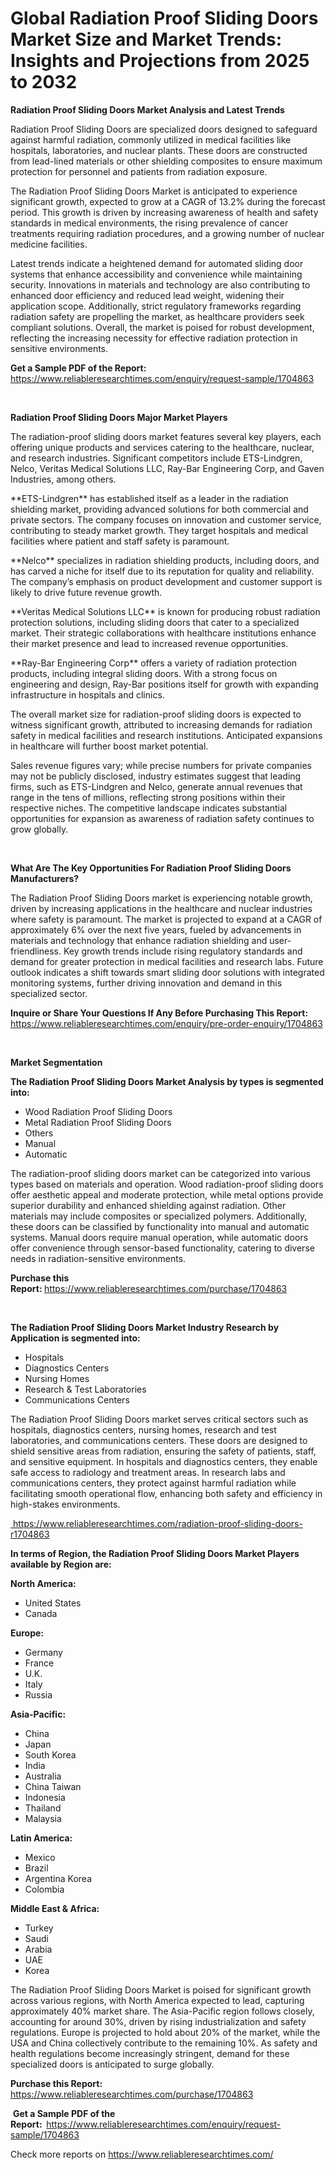 <p><h1>Global Radiation Proof Sliding Doors Market Size and Market Trends: Insights and Projections from 2025 to 2032</h1></p><p><strong>Radiation Proof Sliding Doors Market Analysis and Latest Trends</strong></p>
<p><p>Radiation Proof Sliding Doors are specialized doors designed to safeguard against harmful radiation, commonly utilized in medical facilities like hospitals, laboratories, and nuclear plants. These doors are constructed from lead-lined materials or other shielding composites to ensure maximum protection for personnel and patients from radiation exposure. </p><p>The Radiation Proof Sliding Doors Market is anticipated to experience significant growth, expected to grow at a CAGR of 13.2% during the forecast period. This growth is driven by increasing awareness of health and safety standards in medical environments, the rising prevalence of cancer treatments requiring radiation procedures, and a growing number of nuclear medicine facilities. </p><p>Latest trends indicate a heightened demand for automated sliding door systems that enhance accessibility and convenience while maintaining security. Innovations in materials and technology are also contributing to enhanced door efficiency and reduced lead weight, widening their application scope. Additionally, strict regulatory frameworks regarding radiation safety are propelling the market, as healthcare providers seek compliant solutions. Overall, the market is poised for robust development, reflecting the increasing necessity for effective radiation protection in sensitive environments.</p></p>
<p><strong>Get a Sample PDF of the Report:&nbsp;</strong> <a href="https://www.reliableresearchtimes.com/enquiry/request-sample/1704863?utm_campaign=1558&utm_medium=2&utm_source=Github&utm_content=ia&utm_term=09012025&utm_id=radiation-proof-sliding-doors">https://www.reliableresearchtimes.com/enquiry/request-sample/1704863</a></p>
<p>&nbsp;</p>
<p><strong>Radiation Proof Sliding Doors Major Market Players</strong></p>
<p><p>The radiation-proof sliding doors market features several key players, each offering unique products and services catering to the healthcare, nuclear, and research industries. Significant competitors include ETS-Lindgren, Nelco, Veritas Medical Solutions LLC, Ray-Bar Engineering Corp, and Gaven Industries, among others.</p><p>**ETS-Lindgren** has established itself as a leader in the radiation shielding market, providing advanced solutions for both commercial and private sectors. The company focuses on innovation and customer service, contributing to steady market growth. They target hospitals and medical facilities where patient and staff safety is paramount.</p><p>**Nelco** specializes in radiation shielding products, including doors, and has carved a niche for itself due to its reputation for quality and reliability. The company’s emphasis on product development and customer support is likely to drive future revenue growth.</p><p>**Veritas Medical Solutions LLC** is known for producing robust radiation protection solutions, including sliding doors that cater to a specialized market. Their strategic collaborations with healthcare institutions enhance their market presence and lead to increased revenue opportunities.</p><p>**Ray-Bar Engineering Corp** offers a variety of radiation protection products, including integral sliding doors. With a strong focus on engineering and design, Ray-Bar positions itself for growth with expanding infrastructure in hospitals and clinics.</p><p>The overall market size for radiation-proof sliding doors is expected to witness significant growth, attributed to increasing demands for radiation safety in medical facilities and research institutions. Anticipated expansions in healthcare will further boost market potential.</p><p>Sales revenue figures vary; while precise numbers for private companies may not be publicly disclosed, industry estimates suggest that leading firms, such as ETS-Lindgren and Nelco, generate annual revenues that range in the tens of millions, reflecting strong positions within their respective niches. The competitive landscape indicates substantial opportunities for expansion as awareness of radiation safety continues to grow globally.</p></p>
<p>&nbsp;</p>
<p><strong>What Are The Key Opportunities For Radiation Proof Sliding Doors Manufacturers?</strong></p>
<p><p>The Radiation Proof Sliding Doors market is experiencing notable growth, driven by increasing applications in the healthcare and nuclear industries where safety is paramount. The market is projected to expand at a CAGR of approximately 6% over the next five years, fueled by advancements in materials and technology that enhance radiation shielding and user-friendliness. Key growth trends include rising regulatory standards and demand for greater protection in medical facilities and research labs. Future outlook indicates a shift towards smart sliding door solutions with integrated monitoring systems, further driving innovation and demand in this specialized sector.</p></p>
<p><strong>Inquire or Share Your Questions If Any Before Purchasing This Report:</strong> <a href="https://www.reliableresearchtimes.com/enquiry/pre-order-enquiry/1704863?utm_campaign=1558&utm_medium=2&utm_source=Github&utm_content=ia&utm_term=09012025&utm_id=radiation-proof-sliding-doors">https://www.reliableresearchtimes.com/enquiry/pre-order-enquiry/1704863</a></p>
<p>&nbsp;</p>
<p><strong>Market Segmentation</strong></p>
<p><strong>The Radiation Proof Sliding Doors Market Analysis by types is segmented into:</strong></p>
<p><ul><li>Wood Radiation Proof Sliding Doors</li><li>Metal Radiation Proof Sliding Doors</li><li>Others</li><li>Manual</li><li>Automatic</li></ul></p>
<p><p>The radiation-proof sliding doors market can be categorized into various types based on materials and operation. Wood radiation-proof sliding doors offer aesthetic appeal and moderate protection, while metal options provide superior durability and enhanced shielding against radiation. Other materials may include composites or specialized polymers. Additionally, these doors can be classified by functionality into manual and automatic systems. Manual doors require manual operation, while automatic doors offer convenience through sensor-based functionality, catering to diverse needs in radiation-sensitive environments.</p></p>
<p><strong>Purchase this Report:&nbsp;</strong><a href="https://www.reliableresearchtimes.com/purchase/1704863?utm_campaign=1558&utm_medium=2&utm_source=Github&utm_content=ia&utm_term=09012025&utm_id=radiation-proof-sliding-doors">https://www.reliableresearchtimes.com/purchase/1704863</a></p>
<p>&nbsp;</p>
<p><strong>The Radiation Proof Sliding Doors Market Industry Research by Application is segmented into:</strong></p>
<p><ul><li>Hospitals</li><li>Diagnostics Centers</li><li>Nursing Homes</li><li>Research & Test Laboratories</li><li>Communications Centers</li></ul></p>
<p><p>The Radiation Proof Sliding Doors market serves critical sectors such as hospitals, diagnostics centers, nursing homes, research and test laboratories, and communications centers. These doors are designed to shield sensitive areas from radiation, ensuring the safety of patients, staff, and sensitive equipment. In hospitals and diagnostics centers, they enable safe access to radiology and treatment areas. In research labs and communications centers, they protect against harmful radiation while facilitating smooth operational flow, enhancing both safety and efficiency in high-stakes environments.</p></p>
<p><a href="https://www.reliableresearchtimes.com/radiation-proof-sliding-doors-r1704863?utm_campaign=1558&utm_medium=2&utm_source=Github&utm_content=ia&utm_term=09012025&utm_id=radiation-proof-sliding-doors">&nbsp;https://www.reliableresearchtimes.com/radiation-proof-sliding-doors-r1704863</a></p>
<p><strong>In terms of Region, the Radiation Proof Sliding Doors Market Players available by Region are:</strong></p>
<p>
    <p> <strong> North America: </strong>
        <ul>
            <li>United States</li>
            <li>Canada</li>
        </ul>
        </p> 
    <p> <strong> Europe: </strong>
        <ul>
            <li>Germany</li>
            <li>France</li>
            <li>U.K.</li>
            <li>Italy</li>
            <li>Russia</li>
        </ul>
        </p> 
    <p> <strong> Asia-Pacific: </strong>
        <ul>
            <li>China</li>
            <li>Japan</li>
            <li>South Korea</li>
            <li>India</li>
            <li>Australia</li>
            <li>China Taiwan</li>
            <li>Indonesia</li>
            <li>Thailand</li>
            <li>Malaysia</li>
        </ul>
        </p> 
    <p> <strong> Latin America: </strong>
        <ul>
            <li>Mexico</li>
            <li>Brazil</li>
            <li>Argentina Korea</li>
            <li>Colombia</li>
        </ul>
        </p> 
    <p> <strong> Middle East & Africa: </strong>
        <ul>
            <li>Turkey</li>
            <li>Saudi</li>
            <li>Arabia</li>
            <li>UAE</li>
            <li>Korea</li>
        </ul>
    </p>
    </p>
<p><p>The Radiation Proof Sliding Doors Market is poised for significant growth across various regions, with North America expected to lead, capturing approximately 40% market share. The Asia-Pacific region follows closely, accounting for around 30%, driven by rising industrialization and safety regulations. Europe is projected to hold about 20% of the market, while the USA and China collectively contribute to the remaining 10%. As safety and health regulations become increasingly stringent, demand for these specialized doors is anticipated to surge globally.</p></p>
<p><strong>Purchase this Report: </strong><a href="https://www.reliableresearchtimes.com/purchase/1704863?utm_campaign=1558&utm_medium=2&utm_source=Github&utm_content=ia&utm_term=09012025&utm_id=radiation-proof-sliding-doors">https://www.reliableresearchtimes.com/purchase/1704863</a></p>
<p>&nbsp;<strong>Get a Sample PDF of the Report:&nbsp;&nbsp;</strong><a href="https://www.reliableresearchtimes.com/enquiry/request-sample/1704863?utm_campaign=1558&utm_medium=2&utm_source=Github&utm_content=ia&utm_term=09012025&utm_id=radiation-proof-sliding-doors">https://www.reliableresearchtimes.com/enquiry/request-sample/1704863</a></p>
<p><strong></strong></p>
<p>Check more reports on <a href="https://www.reliableresearchtimes.com/?utm_campaign=1558&utm_medium=2&utm_source=Github&utm_content=ia&utm_term=09012025&utm_id=radiation-proof-sliding-doors">https://www.reliableresearchtimes.com/</a></p>